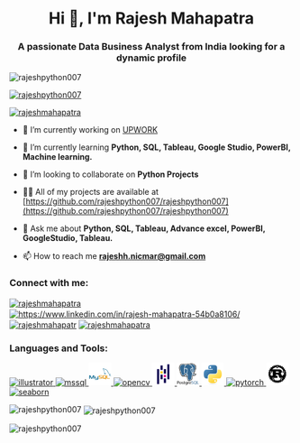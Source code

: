 <h1 align="center">Hi 👋, I'm Rajesh Mahapatra</h1>
<h3 align="center">A passionate Data Business Analyst from India looking for a dynamic profile</h3>

<p align="left"> <img src="https://komarev.com/ghpvc/?username=rajeshpython007&label=Profile%20views&color=0e75b6&style=flat" alt="rajeshpython007" /> </p>

<p align="left"> <a href="https://github.com/ryo-ma/github-profile-trophy"><img src="https://github-profile-trophy.vercel.app/?username=rajeshpython007" alt="rajeshpython007" /></a> </p>

<p align="left"> <a href="https://twitter.com/rajeshmahapatra" target="blank"><img src="https://img.shields.io/twitter/follow/rajeshmahapatra?logo=twitter&style=for-the-badge" alt="rajeshmahapatra" /></a> </p>

- 🔭 I’m currently working on [UPWORK](https://public.tableau.com/app/profile/rajesh.mahapatra)

- 🌱 I’m currently learning **Python, SQL, Tableau, Google Studio, PowerBI, Machine learning.**

- 👯 I’m looking to collaborate on **Python Projects**

- 👨‍💻 All of my projects are available at [https://github.com/rajeshpython007/rajeshpython007](https://github.com/rajeshpython007/rajeshpython007)

- 💬 Ask me about **Python, SQL, Tableau, Advance excel, PowerBI, GoogleStudio, Tableau.**

- 📫 How to reach me **rajeshh.nicmar@gmail.com**

<h3 align="left">Connect with me:</h3>
<p align="left">
<a href="https://twitter.com/rajeshmahapatra" target="blank"><img align="center" src="https://raw.githubusercontent.com/rahuldkjain/github-profile-readme-generator/master/src/images/icons/Social/twitter.svg" alt="rajeshmahapatra" height="30" width="40" /></a>
<a href="https://linkedin.com/in/https://www.linkedin.com/in/rajesh-mahapatra-54b0a8106/" target="blank"><img align="center" src="https://raw.githubusercontent.com/rahuldkjain/github-profile-readme-generator/master/src/images/icons/Social/linked-in-alt.svg" alt="https://www.linkedin.com/in/rajesh-mahapatra-54b0a8106/" height="30" width="40" /></a>
<a href="https://kaggle.com/rajeshmahapatr" target="blank"><img align="center" src="https://raw.githubusercontent.com/rahuldkjain/github-profile-readme-generator/master/src/images/icons/Social/kaggle.svg" alt="rajeshmahapatr" height="30" width="40" /></a>
<a href="https://www.hackerrank.com/rajeshmahapatra" target="blank"><img align="center" src="https://raw.githubusercontent.com/rahuldkjain/github-profile-readme-generator/master/src/images/icons/Social/hackerrank.svg" alt="rajeshmahapatra" height="30" width="40" /></a>
</p>

<h3 align="left">Languages and Tools:</h3>
<p align="left"> <a href="https://www.adobe.com/in/products/illustrator.html" target="_blank" rel="noreferrer"> <img src="https://www.vectorlogo.zone/logos/adobe_illustrator/adobe_illustrator-icon.svg" alt="illustrator" width="40" height="40"/> </a> <a href="https://www.microsoft.com/en-us/sql-server" target="_blank" rel="noreferrer"> <img src="https://www.svgrepo.com/show/303229/microsoft-sql-server-logo.svg" alt="mssql" width="40" height="40"/> </a> <a href="https://www.mysql.com/" target="_blank" rel="noreferrer"> <img src="https://raw.githubusercontent.com/devicons/devicon/master/icons/mysql/mysql-original-wordmark.svg" alt="mysql" width="40" height="40"/> </a> <a href="https://opencv.org/" target="_blank" rel="noreferrer"> <img src="https://www.vectorlogo.zone/logos/opencv/opencv-icon.svg" alt="opencv" width="40" height="40"/> </a> <a href="https://pandas.pydata.org/" target="_blank" rel="noreferrer"> <img src="https://raw.githubusercontent.com/devicons/devicon/2ae2a900d2f041da66e950e4d48052658d850630/icons/pandas/pandas-original.svg" alt="pandas" width="40" height="40"/> </a> <a href="https://www.postgresql.org" target="_blank" rel="noreferrer"> <img src="https://raw.githubusercontent.com/devicons/devicon/master/icons/postgresql/postgresql-original-wordmark.svg" alt="postgresql" width="40" height="40"/> </a> <a href="https://www.python.org" target="_blank" rel="noreferrer"> <img src="https://raw.githubusercontent.com/devicons/devicon/master/icons/python/python-original.svg" alt="python" width="40" height="40"/> </a> <a href="https://pytorch.org/" target="_blank" rel="noreferrer"> <img src="https://www.vectorlogo.zone/logos/pytorch/pytorch-icon.svg" alt="pytorch" width="40" height="40"/> </a> <a href="https://www.rust-lang.org" target="_blank" rel="noreferrer"> <img src="https://raw.githubusercontent.com/devicons/devicon/master/icons/rust/rust-plain.svg" alt="rust" width="40" height="40"/> </a> <a href="https://seaborn.pydata.org/" target="_blank" rel="noreferrer"> <img src="https://seaborn.pydata.org/_images/logo-mark-lightbg.svg" alt="seaborn" width="40" height="40"/> </a> </p>

<p><img align="left" src="https://github-readme-stats.vercel.app/api/top-langs?username=rajeshpython007&show_icons=true&locale=en&layout=compact" alt="rajeshpython007" /></p>

<p>&nbsp;<img align="center" src="https://github-readme-stats.vercel.app/api?username=rajeshpython007&show_icons=true&locale=en" alt="rajeshpython007" /></p>

<p><img align="center" src="https://github-readme-streak-stats.herokuapp.com/?user=rajeshpython007&" alt="rajeshpython007" /></p>
